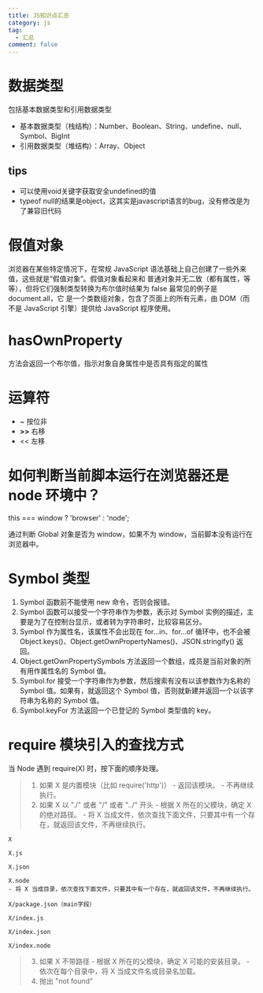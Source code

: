 ```yaml
---
title: JS知识点汇总
category: js
tag:
  - 汇总
comment: false
---
```

# 数据类型
包括基本数据类型和引用数据类型
- 基本数据类型（栈结构）：Number、Boolean、String、undefine、null、Symbol、BigInt
- 引用数据类型（堆结构）：Array、Object

## tips
- 可以使用void关键字获取安全undefined的值
- typeof null的结果是object，这其实是javascript语言的bug，没有修改是为了兼容旧代码

# 假值对象
浏览器在某些特定情况下，在常规 JavaScript 语法基础上自己创建了一些外来值，这些就是“假值对象”。假值对象看起来和
普通对象并无二致（都有属性，等等），但将它们强制类型转换为布尔值时结果为 false 最常见的例子是 document.all，它
是一个类数组对象，包含了页面上的所有元素，由 DOM（而不是 JavaScript 引擎）提供给 JavaScript 程序使用。

# hasOwnProperty
方法会返回一个布尔值，指示对象自身属性中是否具有指定的属性

# 运算符
- ~ 按位非
- **>>** 右移
- << 左移

# 如何判断当前脚本运行在浏览器还是 node 环境中？
this === window ? 'browser' : 'node';

通过判断 Global 对象是否为 window，如果不为 window，当前脚本没有运行在浏览器中。

# Symbol 类型
1. Symbol 函数前不能使用 new 命令，否则会报错。
2. Symbol 函数可以接受一个字符串作为参数，表示对 Symbol 实例的描述，主要是为了在控制台显示，或者转为字符串时，比较容易区分。
3. Symbol 作为属性名，该属性不会出现在 for...in、for...of 循环中，也不会被 Object.keys()、Object.getOwnPropertyNames()、JSON.stringify() 返回。
4. Object.getOwnPropertySymbols 方法返回一个数组，成员是当前对象的所有用作属性名的 Symbol 值。
5. Symbol.for 接受一个字符串作为参数，然后搜索有没有以该参数作为名称的 Symbol 值。如果有，就返回这个 Symbol 值，否则就新建并返回一个以该字符串为名称的 Symbol 值。
6. Symbol.keyFor 方法返回一个已登记的 Symbol 类型值的 key。

# require 模块引入的查找方式
当 Node 遇到 require(X) 时，按下面的顺序处理。

> 1. 如果 X 是内置模块（比如 require('http')）
    - 返回该模块。
    - 不再继续执行。
> 2. 如果 X 以 "./" 或者 "/" 或者 "../" 开头
    - 根据 X 所在的父模块，确定 X 的绝对路径。
    - 将 X 当成文件，依次查找下面文件，只要其中有一个存在，就返回该文件，不再继续执行。
    
    X
    
    X.js
    
    X.json
    
    X.node
    - 将 X 当成目录，依次查找下面文件，只要其中有一个存在，就返回该文件，不再继续执行。
    
    X/package.json（main字段）
    
    X/index.js
    
    X/index.json
    
    X/index.node
> 3. 如果 X 不带路径
    - 根据 X 所在的父模块，确定 X 可能的安装目录。
    - 依次在每个目录中，将 X 当成文件名或目录名加载。
> 4. 抛出 "not found"